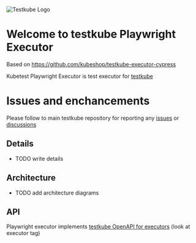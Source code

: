 ![Testkube Logo](https://raw.githubusercontent.com/kubeshop/testkube/main/assets/testkube-color-gray.png)
                                                           
# Welcome to testkube Playwright Executor

Based on https://github.com/kubeshop/testkube-executor-cypress

Kubetest Playwright Executor is test executor for [testkube](https://testkube.io)

# Issues and enchancements 

Please follow to main testkube repository for reporting any [issues](https://github.com/kubeshop/testkube/issues) or [discussions](https://github.com/kubeshop/testkube/discussions)

## Details 

- TODO write details

## Architecture

- TODO add architecture diagrams

## API 

Playwright executor implements [testkube OpenAPI for executors](https://kubeshop.github.io/testkube/openapi/#operations-tag-executor) (look at executor tag)
